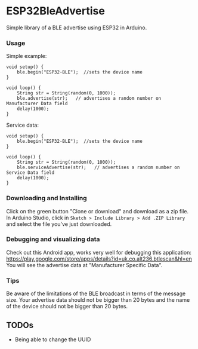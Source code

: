 # ESP32BleAdvertise
Simple library of a BLE advertise using ESP32 in Arduino.

### Usage

Simple example:
```
void setup() {
    ble.begin("ESP32-BLE");  //sets the device name
}

void loop() {
    String str = String(random(0, 1000));
    ble.advertise(str);   // advertises a random number on Manufacturer Data field
    delay(1000);
}
```

Service data:
```
void setup() {
    ble.begin("ESP32-BLE");  //sets the device name
}

void loop() {
    String str = String(random(0, 1000));
    ble.serviceAdvertise(str);   // advertises a random number on Service Data field
    delay(1000);
}
```


### Downloading and Installing
Click on the green button "Clone or download" and download as a zip file.
In Arduino Studio, click in `Sketch > Include Library > Add .ZIP Library` and select the file you've just downloaded.

### Debugging and visualizing data
Check out this Android app, works very well for debugging this application:
https://play.google.com/store/apps/details?id=uk.co.alt236.btlescan&hl=en
You will see the advertise data at "Manufacturer Specific Data".


### Tips
Be aware of the limitations of the BLE broadcast in terms of the message size. Your advertise data should not be bigger than 20 bytes and the name of the device should not be bigger than 20 bytes.

## TODOs
+ Being able to change the UUID
